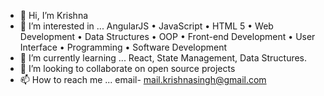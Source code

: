 - 👋 Hi, I’m Krishna
- 👀 I’m interested in ... AngularJS • JavaScript • HTML 5 • Web Development • Data Structures • OOP • Front-end Development • User Interface • Programming • Software Development
- 🌱 I’m currently learning ... React, State Management, Data Structures.
- 💞️ I’m looking to collaborate on open source projects
- 📫 How to reach me ... email- mail.krishnasingh@gmail.com

<!---
ultimatekrishna/ultimatekrishna is a ✨ special ✨ repository because its `README.md` (this file) appears on your GitHub profile.
You can click the Preview link to take a look at your changes.
--->
